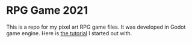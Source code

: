 # RPG Game 2021

This is a repo for my pixel art RPG game files. It was developed in Godot game engine. Here is [the tutorial](https://www.youtube.com/watch?v=mAbG8Oi-SvQ&list=PL9FzW-m48fn2SlrW0KoLT4n5egNdX-W9a) I started out with. 

